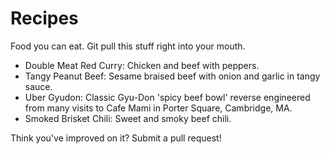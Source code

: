 Recipes
=======

Food you can eat. Git pull this stuff right into your mouth. 

* Double Meat Red Curry: Chicken and beef with peppers.
* Tangy Peanut Beef: Sesame braised beef with onion and garlic in tangy sauce.
* Uber Gyudon: Classic Gyu-Don 'spicy beef bowl' reverse engineered from many visits to Cafe Mami in Porter Square, Cambridge, MA.
* Smoked Brisket Chili: Sweet and smoky beef chili.

Think you've improved on it? Submit a pull request!